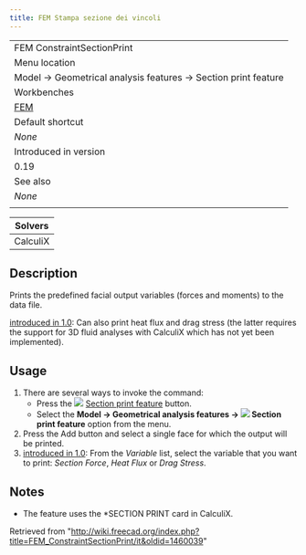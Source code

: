 ```yaml
---
title: FEM Stampa sezione dei vincoli
---
```

|  |
| --- |
| FEM ConstraintSectionPrint |
| Menu location |
| Model → Geometrical analysis features → Section print feature |
| Workbenches |
| [FEM](/FEM_Workbench "FEM Workbench") |
| Default shortcut |
| *None* |
| Introduced in version |
| 0.19 |
| See also |
| *None* |
|  |

| Solvers |
| --- |
| CalculiX |

## Description

Prints the predefined facial output variables (forces and moments) to the data file.

[introduced in 1.0](/Release_notes_1.0 "Release notes 1.0"): Can also print heat flux and drag stress (the latter requires the support for 3D fluid analyses with CalculiX which has not yet been implemented).

## Usage

1. There are several ways to invoke the command:
   * Press the ![](/images/FEM_ConstraintSectionPrint.svg) [Section print feature](/FEM_ConstraintSectionPrint "FEM ConstraintSectionPrint") button.
   * Select the **Model → Geometrical analysis features → ![](/images/FEM_ConstraintSectionPrint.svg) Section print feature** option from the menu.
2. Press the Add button and select a single face for which the output will be printed.
3. [introduced in 1.0](/Release_notes_1.0 "Release notes 1.0"): From the *Variable* list, select the variable that you want to print: *Section Force*, *Heat Flux* or *Drag Stress*.

## Notes

* The feature uses the \*SECTION PRINT card in CalculiX.

Retrieved from "<http://wiki.freecad.org/index.php?title=FEM_ConstraintSectionPrint/it&oldid=1460039>"